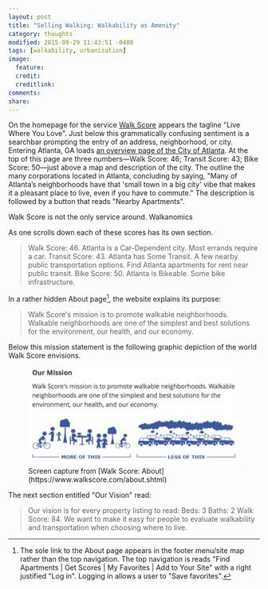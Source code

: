 ```yaml
---
layout: post
title: "Selling Walking: Walkability as Amenity"
category: thoughts
modified: 2015-09-29 11:43:51 -0400
tags: [walkability, urbanization]
image:
  feature: 
  credit: 
  creditlink: 
comments: 
share: 
---
```

On the homepage for the service [Walk Score](https://www.walkscore.com/) appears the tagline "Live Where You Love". Just below this grammatically confusing sentiment is a searchbar prompting the entry of an address, neighborhood, or city. Entering Atlanta, GA loads [an overview page of the City of Atlanta](https://www.walkscore.com/GA/Atlanta). At the top of this page are three numbers&mdash;Walk Score: 46; Transit Score: 43; Bike Score: 50&mdash;just above a map and description of the city. The outline the many corporations located in Atlanta, concluding by saying, "Many of Atlanta’s neighborhoods have that 'small town in a big city' vibe that makes it a pleasant place to live, even if you have to commute." The description is followed by a button that reads "Nearby Apartments".

Walk Score is not the only service around. Walkanomics 

As one scrolls down each of these scores has its own section.

>Walk Score: 46. Atlanta is a Car-Dependent city. Most errands require a car.
>Transit Score: 43. Atlanta has Some Transit. A few nearby public transportation options. Find Atlanta apartments for rent near public transit.
>Bike Score: 50. Atlanta is Bikeable. Some bike infrastructure.

In a rather hidden About page[^1], the website explains its purpose:
>Walk Score's mission is to promote walkable neighborhoods. Walkable neighborhoods are one of the simplest and best solutions for the environment, our health, and our economy.

Below this mission statement is the following graphic depiction of the world Walk Score envisions.
<figure>
    <img src="/images/selling-walking/walkscore-mission.png">
    <figcaption>Screen capture from [Walk Score: About](https://www.walkscore.com/about.shtml)</figcaption>
</figure>

The next section entitled "Our Vision" read:
>Our vision is for every property listing to read: Beds: 3 Baths: 2 Walk Score: 84. We want to make it easy for people to evaluate walkability and transportation when choosing where to live.


[^1]: The sole link to the About page appears in the footer menu/site map rather than the top navigation. The top navigation is reads "Find Apartments | Get Scores | My Favorites | Add to Your Site" with a right justified "Log in". Logging in allows a user to "Save favorites".